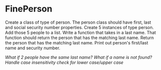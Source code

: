 # FinePerson
Create a class of type of person. The person class should have first, last and social security number properties. Create 5 instances of type person. Add those 5 people to a list. Write a function that takes in a last name. That function should return the person that has the matching last name. Return the person that has the matching last name. Print out person's first/last name and security number.

*What if 2 people have the same last name? What if a name is not found? Handle case insensitivity check for lower case/upper case*
